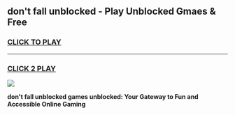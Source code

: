 
## don't fall unblocked - Play Unblocked Gmaes & Free
<h3>
<a href="https://news.freeplayer.one?title=don't_fall_unblocked&ref=16F">CLICK TO PLAY</a></h3>
<hr>

<h3>
<a href="https://news.freeplayer.one?title=don't_fall_unblocked&ref=16F">CLICK 2 PLAY</a>
  
</h3>

<a href="https://news.freeplayer.one?title=don't_fall_unblocked&ref=16F/"><img src="https://clearcache.store/games.png"></a>


**don't fall unblocked games unblocked: Your Gateway to Fun and Accessible Online Gaming**
